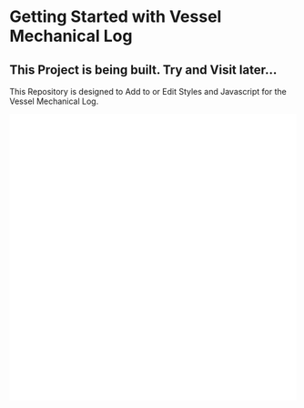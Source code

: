 # Getting Started with Vessel Mechanical Log

## This Project is being built.  Try and Visit later... 

This Repository is designed to Add to or Edit Styles and Javascript for the Vessel Mechanical Log.

![VML](public/assets/icons/wrench-hammer.svg)
